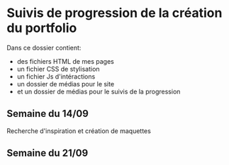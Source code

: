 # Suivis de progression de la création du portfolio
Dans ce dossier contient:   
- des fichiers HTML de mes pages
- un fichier CSS de stylisation
- un fichier Js d'intéractions
- un dossier de médias pour le site
- et un dossier de médias pour le suivis de la progression

## Semaine du 14/09   
   Recherche d'inspiration et création de maquettes
## Semaine du 21/09
